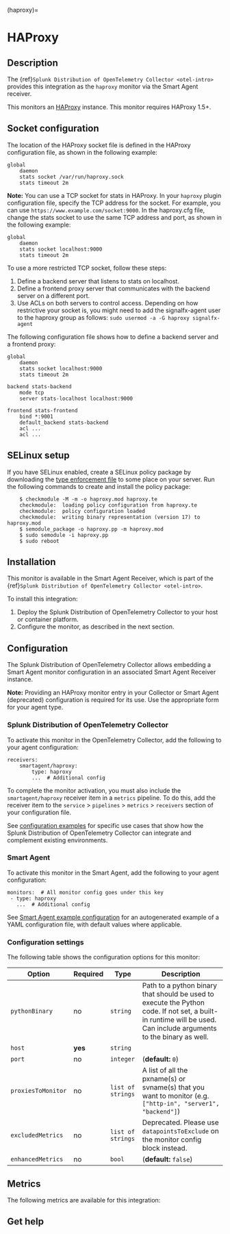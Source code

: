 
(haproxy)=

# HAProxy
<meta name="Description" content="Use this Splunk Observability Cloud integration for the HAProxy monitor. See benefits, install, configuration, and metrics">

## Description

The {ref}`Splunk Distribution of OpenTelemetry Collector <otel-intro>` provides this integration as the `haproxy` monitor via the Smart Agent receiver.

This monitors an [HAProxy](http://www.haproxy.org/) instance. This monitor requires HAProxy 1.5+.


<!--- SETUP --->
## Socket configuration
The location of the HAProxy socket file is defined in the HAProxy configuration file, as shown in the following example:

```
global
    daemon
    stats socket /var/run/haproxy.sock
    stats timeout 2m
```

**Note:** You can use a TCP socket for stats in HAProxy. In your `haproxy` plugin configuration file,
specify the TCP address for the socket. For example, you can use `https://www.example.com/socket:9000`.
In the haproxy.cfg file, change the stats socket to use the same TCP address and port, as
shown in the following example:
```
global
    daemon
    stats socket localhost:9000
    stats timeout 2m
```
To use a more restricted TCP socket, follow these steps:

1. Define a backend server that listens to stats on localhost.
2. Define a frontend proxy server that communicates with the backend server on a different port.
3. Use ACLs on both servers to control access. Depending on how restrictive your socket is, you might need to
add the signalfx-agent user to the haproxy group as follows: `sudo usermod -a -G haproxy signalfx-agent`

The following configuration file shows how to define a backend server and a frontend proxy:

```
global
    daemon
    stats socket localhost:9000
    stats timeout 2m

backend stats-backend
    mode tcp
    server stats-localhost localhost:9000

frontend stats-frontend
    bind *:9001
    default_backend stats-backend
    acl ...
    acl ...
```

<!--- SETUP --->
## SELinux setup

If you have SELinux enabled, create a SELinux policy package by downloading
the [type enforcement
file](https://github.com/signalfx/collectd-haproxy/blob/master/selinux/collectd-haproxy.te)
to some place on your server. Run the following commands to create and install
the policy package:
```
    $ checkmodule -M -m -o haproxy.mod haproxy.te
    checkmodule:  loading policy configuration from haproxy.te
    checkmodule:  policy configuration loaded
    checkmodule:  writing binary representation (version 17) to haproxy.mod
    $ semodule_package -o haproxy.pp -m haproxy.mod
    $ sudo semodule -i haproxy.pp
    $ sudo reboot
```
<!--- changed all above instances of collectd-haproxy to haproxy per updated guidance-->

## Installation

This monitor is available in the Smart Agent Receiver, which is part of the {ref}`Splunk Distribution of OpenTelemetry Collector <otel-intro>`.

To install this integration:

1. Deploy the Splunk Distribution of OpenTelemetry Collector to your host or container platform.
2. Configure the monitor, as described in the next section.


## Configuration

The Splunk Distribution of OpenTelemetry Collector allows embedding a Smart Agent monitor configuration in an associated Smart Agent Receiver instance.

**Note:** Providing an HAProxy monitor entry in your Collector or Smart Agent (deprecated) configuration is required for its use. Use the appropriate form for your agent type.

### Splunk Distribution of OpenTelemetry Collector

To activate this monitor in the OpenTelemetry Collector, add the following to your agent configuration:

```
receivers:
    smartagent/haproxy:
        type: haproxy
        ...  # Additional config
```

To complete the monitor activation, you must also include the `smartagent/haproxy` receiver item in a `metrics` pipeline. To do this, add the receiver item to the `service` > `pipelines` > `metrics` > `receivers` section of your configuration file.

See <a href="https://github.com/signalfx/splunk-otel-collector/tree/main/examples" target="_blank">configuration examples</a> for specific use cases that show how the Splunk Distribution of OpenTelemetry Collector can integrate and complement existing environments.

### Smart Agent

To activate this monitor in the Smart Agent, add the following to your agent configuration:

```
monitors:  # All monitor config goes under this key
 - type: haproxy
   ...  # Additional config
```

See <a href="https://docs.splunk.com/Observability/gdi/smart-agent/smart-agent-resources.html#configure-the-smart-agent" target="_blank">Smart Agent example configuration</a> for an autogenerated example of a YAML configuration file, with default values where applicable.

### Configuration settings

The following table shows the configuration options for this monitor:

| Option | Required | Type | Description |
| --- | --- | --- | --- |
| `pythonBinary` | no | `string` | Path to a python binary that should be used to execute the Python code. If not set, a built-in runtime will be used.  Can include arguments to the binary as well. |
| `host` | **yes** | `string` |  |
| `port` | no | `integer` |  (**default:** `0`) |
| `proxiesToMonitor` | no | `list of strings` | A list of all the pxname(s) or svname(s) that you want to monitor (e.g. `["http-in", "server1", "backend"]`) |
| `excludedMetrics` | no | `list of strings` | Deprecated.  Please use `datapointsToExclude` on the monitor config block instead. |
| `enhancedMetrics` | no | `bool` |  (**default:** `false`) |


## Metrics

The following metrics are available for this integration:

<div class="metrics-yaml" url="https://raw.githubusercontent.com/signalfx/integrations/main/haproxy/metrics.yaml"></div>

## Get help

```{include} /_includes/troubleshooting.md
```
